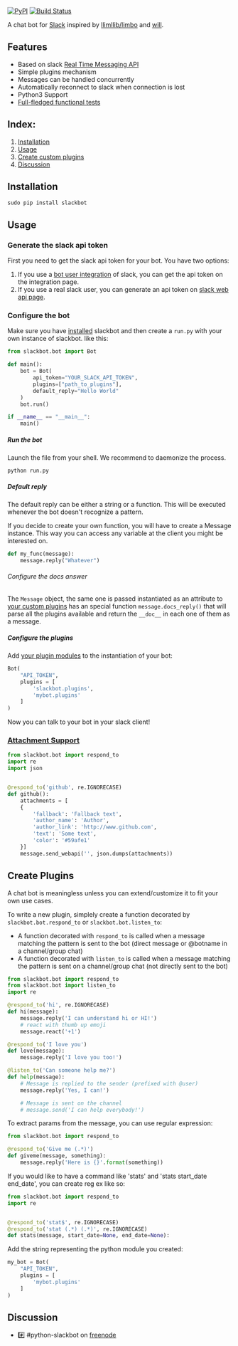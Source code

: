 [![PyPI](https://badge.fury.io/py/slackbot.svg)](https://pypi.python.org/pypi/slackbot) [![Build Status](https://secure.travis-ci.org/lins05/slackbot.svg?branch=master)](http://travis-ci.org/lins05/slackbot)

A chat bot for [Slack](https://slack.com) inspired by [llimllib/limbo](https://github.com/llimllib/limbo) and [will](https://github.com/skoczen/will).

## Features

* Based on slack [Real Time Messaging API](https://api.slack.com/rtm)
* Simple plugins mechanism
* Messages can be handled concurrently
* Automatically reconnect to slack when connection is lost
* Python3 Support
* [Full-fledged functional tests](tests/functional/test_functional.py)

## Index:
1. [Installation](#installation)
1. [Usage](#usage)
1. [Create custom plugins](#create-plugins)
1. [Discussion](#discussion)

## Installation


```
sudo pip install slackbot
```

## Usage

### Generate the slack api token

First you need to get the slack api token for your bot. You have two options:

1. If you use a [bot user integration](https://api.slack.com/bot-users) of slack, you can get the api token on the integration page.
2. If you use a real slack user, you can generate an api token on [slack web api page](https://api.slack.com/web).


### Configure the bot
Make sure you have [installed](#installation) slackbot and then create a `run.py` with your own instance of slackbot. like this:

```python
from slackbot.bot import Bot

def main():
    bot = Bot(
        api_token="YOUR_SLACK_API_TOKEN",
        plugins=["path_to_plugins"],
        default_reply="Hello World"
    )
    bot.run()

if __name__ == "__main__":
    main()
```

##### Run the bot
Launch the file from your shell. We recommend to daemonize the process.
```shell
python run.py
```

##### Default reply
The default reply can be either a string or a function. This will be executed whenever the bot doesn't recognize a pattern.

If you decide to create your own function, you will have to create a Message instance. This way you can access any variable at the client you might be interested on.
```python
def my_func(message):
    message.reply("Whatever")
```

###### Configure the docs answer
The `Message` object, the same one is passed instantiated as an attribute to [your custom plugins](#create-plugins) has an special function `message.docs_reply()` that will parse all the plugins available and return the `__doc__` in each one of them as a message.

##### Configure the plugins
Add [your plugin modules](#create-plugins) to the instantiation of your bot:

```python
Bot(
    "API_TOKEN",
    plugins = [
        'slackbot.plugins',
        'mybot.plugins'
    ]
)
```

Now you can talk to your bot in your slack client!

### [Attachment Support](https://api.slack.com/docs/attachments)

```python
from slackbot.bot import respond_to
import re
import json


@respond_to('github', re.IGNORECASE)
def github():
    attachments = [
    {
        'fallback': 'Fallback text',
        'author_name': 'Author',
        'author_link': 'http://www.github.com',
        'text': 'Some text',
        'color': '#59afe1'
    }]
    message.send_webapi('', json.dumps(attachments))
```
## Create Plugins

A chat bot is meaningless unless you can extend/customize it to fit your own use cases.

To write a new plugin, simplely create a function decorated by `slackbot.bot.respond_to` or `slackbot.bot.listen_to`:

- A function decorated with `respond_to` is called when a message matching the pattern is sent to the bot (direct message or @botname in a channel/group chat)
- A function decorated with `listen_to` is called when a message matching the pattern is sent on a channel/group chat (not directly sent to the bot)

```python
from slackbot.bot import respond_to
from slackbot.bot import listen_to
import re

@respond_to('hi', re.IGNORECASE)
def hi(message):
    message.reply('I can understand hi or HI!')
    # react with thumb up emoji
    message.react('+1')

@respond_to('I love you')
def love(message):
    message.reply('I love you too!')

@listen_to('Can someone help me?')
def help(message):
    # Message is replied to the sender (prefixed with @user)
    message.reply('Yes, I can!')

    # Message is sent on the channel
    # message.send('I can help everybody!')
```

To extract params from the message, you can use regular expression:
```python
from slackbot.bot import respond_to

@respond_to('Give me (.*)')
def giveme(message, something):
    message.reply('Here is {}'.format(something))
```

If you would like to have a command like 'stats' and 'stats start_date end_date', you can create reg ex like so:

```python
from slackbot.bot import respond_to
import re


@respond_to('stat$', re.IGNORECASE)
@respond_to('stat (.*) (.*)', re.IGNORECASE)
def stats(message, start_date=None, end_date=None):
```


Add the string representing the python module you created:

```python
my_bot = Bot(
    "API_TOKEN",
    plugins = [
        'mybot.plugins'
    ]
)
```

## Discussion

* :hash: #python-slackbot on [freenode](https://webchat.freenode.net/?channels=python-slackbot)

